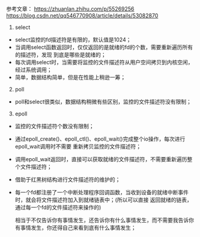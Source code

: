 参考文章：
https://zhuanlan.zhihu.com/p/55269256
https://blog.csdn.net/qq546770908/article/details/53082870

1. select
- select监控的fd描述符是有限的，默认值是1024；
- 当调用select函数返回时，仅仅返回的是就绪的fd的个数，需要重新遍历所有的描述符，发现
到底是哪些是就绪的；
- 每次调用select时，当需要将监控的文件描述符从用户空间拷贝到内核空闲，经过系统调用；
- 简单，数据结构简单，但是在性能上稍逊一筹；

2. poll
- poll和select很类似，数据结构稍微有些区别，监控的文件描述符没有限制；

3. epoll
- 监控的文件描述符个数没有限制；
- 通过epoll_create()、epoll_ctl()、epoll_wait()完成整个io操作，每次进行epoll_wait调用时不需要
重新拷贝监控的文件描述符；
- 调用epoll_wait返回时，直接可以获取就绪的文件描述符，不需要重新遍历整个文件描述符；
- 借助于红黑树结构进行文件描述符的维护的；
- 每一个fd都注册了一个中断处理程序回调函数，当收到设备的就绪中断事件时，就会将文件描述符加入到就绪链表中；(所以可以直接
  返回就绪的链表，通过每一个fd的文件描述符来操作的)

  相当于不仅告诉你有事情发生，还告诉你有什么事情发生，而不需要我告诉你有事情发生，你还得自己来看到底有什么事情发生；

